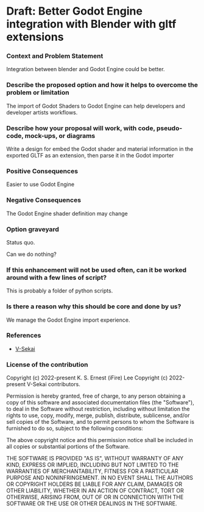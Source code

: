 # Draft: Better Godot Engine integration with Blender with gltf extensions

### Context and Problem Statement

Integration between blender and Godot Engine could be better.

### Describe the proposed option and how it helps to overcome the problem or limitation

The import of Godot Shaders to Godot Engine can help developers and developer artists workflows.

### Describe how your proposal will work, with code, pseudo-code, mock-ups, or diagrams

Write a design for embed the Godot shader and material information in the exported GLTF as an extension, then parse it in the Godot importer

### Positive Consequences

Easier to use Godot Engine

### Negative Consequences

The Godot Engine shader definition may change

### Option graveyard

Status quo.

Can we do nothing?

### If this enhancement will not be used often, can it be worked around with a few lines of script?

This is probably a folder of python scripts.

### Is there a reason why this should be core and done by us?

We manage the Godot Engine import experience.

### References

- [V-Sekai](https://v-sekai.org/)

### License of the contribution

Copyright (c) 2022-present K. S. Ernest (iFire) Lee
Copyright (c) 2022-present V-Sekai contributors.

Permission is hereby granted, free of charge, to any person obtaining a copy of this software and associated documentation files (the "Software"), to deal in the Software without restriction, including without limitation the rights to use, copy, modify, merge, publish, distribute, sublicense, and/or sell copies of the Software, and to permit persons to whom the Software is furnished to do so, subject to the following conditions:

The above copyright notice and this permission notice shall be included in all copies or substantial portions of the Software.

THE SOFTWARE IS PROVIDED "AS IS", WITHOUT WARRANTY OF ANY KIND, EXPRESS OR IMPLIED, INCLUDING BUT NOT LIMITED TO THE WARRANTIES OF MERCHANTABILITY, FITNESS FOR A PARTICULAR PURPOSE AND NONINFRINGEMENT. IN NO EVENT SHALL THE AUTHORS OR COPYRIGHT HOLDERS BE LIABLE FOR ANY CLAIM, DAMAGES OR OTHER LIABILITY, WHETHER IN AN ACTION OF CONTRACT, TORT OR OTHERWISE, ARISING FROM, OUT OF OR IN CONNECTION WITH THE SOFTWARE OR THE USE OR OTHER DEALINGS IN THE SOFTWARE.
